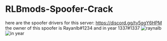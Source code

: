 # RLBmods-Spoofer-Crack
here are the spoofer drivers for this server: https://discord.gg/ty5qgY6HPM the owner of this spoofer is Rayanlb#1234
and in year 1337#1337
![raynalb](https://user-images.githubusercontent.com/95001569/167320594-202373cf-e705-4880-be85-7081e3a08717.png)
![in year](https://user-images.githubusercontent.com/95001569/167320596-d1d0fc04-d242-41cf-b8d5-7a3f66406189.png)
